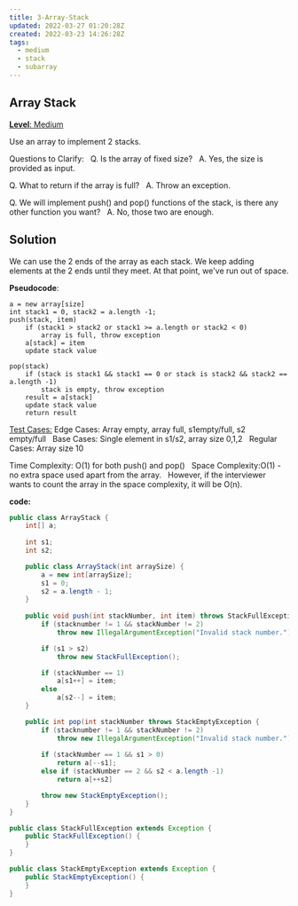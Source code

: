 ```yaml
---
title: 3-Array-Stack
updated: 2022-03-27 01:20:28Z
created: 2022-03-23 14:26:28Z
tags:
  - medium
  - stack
  - subarray
---
```


## **Array Stack**

<ins>**Level**: Medium</ins>

Use an array to implement 2 stacks.

Questions to Clarify:  
Q. Is the array of fixed size?  
A. Yes, the size is provided as input.

Q. What to return if the array is full?  
A. Throw an exception.

Q. We will implement push() and pop() functions of the stack, is there any other function you want?  
A. No, those two are enough.

## Solution

We can use the 2 ends of the array as each stack. We keep adding elements at the 2 ends until they meet. At that point, we've run out of space.

**Pseudocode**:

```
a = new array[size]
int stack1 = 0, stack2 = a.length -1;
push(stack, item)
    if (stack1 > stack2 or stack1 >= a.length or stack2 < 0)
        array is full, throw exception
    a[stack] = item
    update stack value

pop(stack)
    if (stack is stack1 && stack1 == 0 or stack is stack2 && stack2 == a.length -1)
        stack is empty, throw exception
    result = a[stack]
    update stack value
    return result
```

<ins>Test Cases:</ins>
Edge Cases: Array empty, array full, ​s1​ empty/full, ​s2​ empty/full  
Base Cases: Single element in ​s1​/​s2​, array size 0,1,2  
Regular Cases: Array size 10

Time Complexity: O(1) for both push() and pop()  
Space Complexity: ​O(1) - no extra space used apart from the array.  
However, if the interviewer wants to count the array in the space complexity, it will be O(n).

**code:**

```java
public class ArrayStack {
    int[] a;
    
    int s1;
    int s2;

    public class ArrayStack(int arraySize) {
        a = new int[arraySize];
        s1 = 0;
        s2 = a.length - 1;
    }
    
    public void push(int stackNumber, int item) throws StackFullException {
        if (stacknumber != 1 && stackNumber != 2)
            throw new IllegalArgumentException("Invalid stack number.");

        if (s1 > s2)
            throw new StackFullException();

        if (stackNumber == 1)
            a[s1++] = item;
        else
            a[s2--] = item;
    }

    public int pop(int stackNumber throws StackEmptyException {
        if (stacknumber != 1 && stackNumber != 2)
            throw new IllegalArgumentException("Invalid stack number.");
        
        if (stackNumber == 1 && s1 > 0)
            return a[--s1];
        else if (stackNumber == 2 && s2 < a.length -1)
            return a[++s2]

        throw new StackEmptyException();
    }
}

public class StackFullException extends Exception {
    public StackFullException() {
    }
}

public class StackEmptyException extends Exception {
    public StackEmptyException() {
    }
}
```
